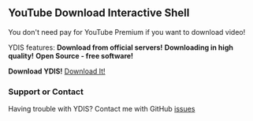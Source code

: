 ## YouTube Download Interactive Shell

You don't need pay for YouTube Premium if you want to download video!

YDIS features:
**Download from official servers!**
**Downloading in high quality!**
**Open Source - free software!**

**Download YDIS!**
[Download It!](https://github.com/OneParsec/ydis/releases)


### Support or Contact

Having trouble with YDIS? Contact me with GitHub [issues](https://github.com/OneParsec/ydis/issues)
